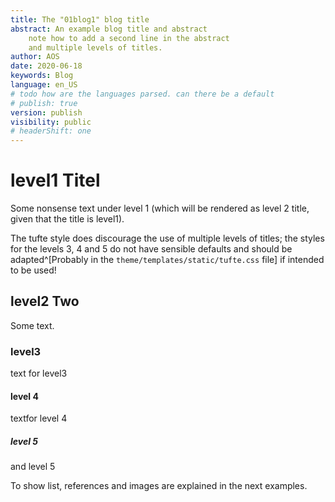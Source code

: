 ```yaml
---
title: The "01blog1" blog title 
abstract: An example blog title and abstract 
    note how to add a second line in the abstract
    and multiple levels of titles. 
author: AOS
date: 2020-06-18
keywords: Blog
language: en_US
# todo how are the languages parsed. can there be a default
# publish: true
version: publish
visibility: public
# headerShift: one
---
```


# level1 Titel
Some nonsense text under level 1 (which will be rendered as level 2 title, given that the title is level1).

The tufte style does discourage the use of multiple levels of titles; the styles for the levels 3, 4 and 5 do not have sensible defaults and should be adapted^[Probably in the `theme/templates/static/tufte.css` file] if intended to be used!

## level2 Two
Some text.

### level3 
text for level3

#### level 4
textfor level 4
##### level 5
and level 5

To show list, references and images are explained in the next examples.
